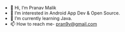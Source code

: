- 👋 Hi, I’m Pranav Malik
- 👀 I’m interested in Android App Dev & Open Source.
- 🌱 I’m currently learning Java.
- 📫 How to reach me- pran9v@gmail.com

<!---
pran9v/pran9v is a ✨ special ✨ repository because its `README.md` (this file) appears on your GitHub profile.
You can click the Preview link to take a look at your changes.
--->
